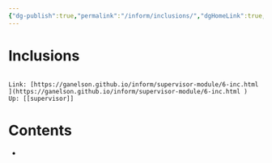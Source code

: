 ```yaml
---
{"dg-publish":true,"permalink":"/inform/inclusions/","dgHomeLink":true,"dgPassFrontmatter":false}
---
```


# Inclusions
```ad-info

Link: [https://ganelson.github.io/inform/supervisor-module/6-inc.html ](https://ganelson.github.io/inform/supervisor-module/6-inc.html )
Up: [[supervisor]]
```

# Contents
- 